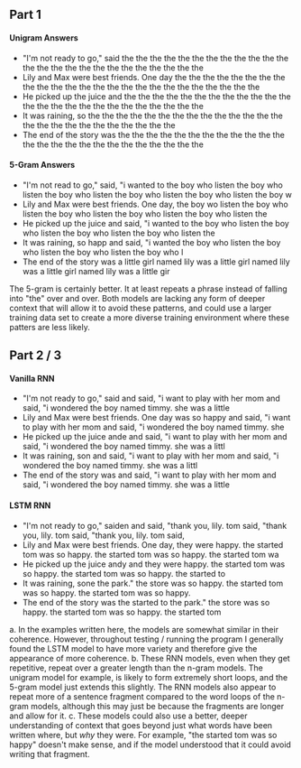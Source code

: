 ## Part 1

#### Unigram Answers
- "I'm not ready to go," said the the the the the the the the the the the the the the the the the the the the the the the the the
- Lily and Max were best friends. One day the the the the the the the the the the the the the the the the the the the the the the the the the
- He picked up the juice and the the the the the the the the the the the the the the the the the the the the the the the the the
- It was raining, so the the the the the the the the the the the the the the the the the the the the the the the the the
- The end of the story was the the the the the the the the the the the the the the the the the the the the the the the the the
#### 5-Gram Answers
- "I'm not read to go," said, "i wanted to the boy who listen the boy who listen the boy who listen the boy who listen the boy who listen the boy w
- Lily and Max were best friends. One day, the boy wo listen the boy who listen the boy who listen the boy who listen the boy who listen the
- He picked up the juice and said, "i wanted to the boy who listen the boy who listen the boy who listen the boy who listen the
- It was raining, so happ and said, "i wanted the boy who listen the boy who listen the boy who listen the boy who l
- The end of the story was a little girl named lily was a little girl named lily was a little girl named lily was a little gir

The 5-gram is certainly better. It at least repeats a phrase instead of falling into "the" over and over. Both models are lacking any form of deeper context that will allow it to avoid these patterns, and could use a larger training data set to create a more diverse training environment where these patters are less likely.

## Part 2 / 3

#### Vanilla RNN
- "I'm not ready to go," said and said, "i want to play with her mom and said, "i wondered the boy named timmy.<EOS> she was a little
- Lily and Max were best friends. One day was so happy and said, "i want to play with her mom and said, "i wondered the boy named timmy.<EOS> she
- He picked up the juice ande and said, "i want to play with her mom and said, "i wondered the boy named timmy.<EOS> she was a littl
- It was raining, son and said, "i want to play with her mom and said, "i wondered the boy named timmy.<EOS> she was a littl
- The end of the story was and said, "i want to play with her mom and said, "i wondered the boy named timmy.<EOS> she was a little
#### LSTM RNN
- "I'm not ready to go," saiden and said, "thank you, lily.<EOS> tom said, "thank you, lily.<EOS> tom said, "thank you, lily.<EOS> tom said,
- Lily and Max were best friends. One day, they were happy.<EOS> the started tom was so happy.<EOS> the started tom was so happy.<EOS> the started tom wa
- He picked up the juice andy and they were happy.<EOS> the started tom was so happy.<EOS> the started tom was so happy.<EOS> the started to
- It was raining, sone the park.<EOS>" the store was so happy.<EOS> the started tom was so happy.<EOS> the started tom was so happy.
- The end of the story was the started to the park.<EOS>" the store was so happy.<EOS> the started tom was so happy.<EOS> the started tom

a. In the examples written here, the models are somewhat similar in their coherence. However, throughout testing / running the program I generally found the LSTM model to have more variety and therefore give the appearance of more coherence.
b. These RNN models, even when they get repetitive, repeat over a greater length than the n-gram models. The unigram model for example, is likely to form extremely short loops, and the 5-gram model just extends this slightly. The RNN models also appear to repeat more of a sentence fragment compared to the word loops of the n-gram models, although this may just be because the fragments are longer and allow for it.
c. These models could also use a better, deeper understanding of context that goes beyond just what words have been written where, but *why* they were. For example, "the started tom was so happy" doesn't make sense, and if the model understood that it could avoid writing that fragment.
